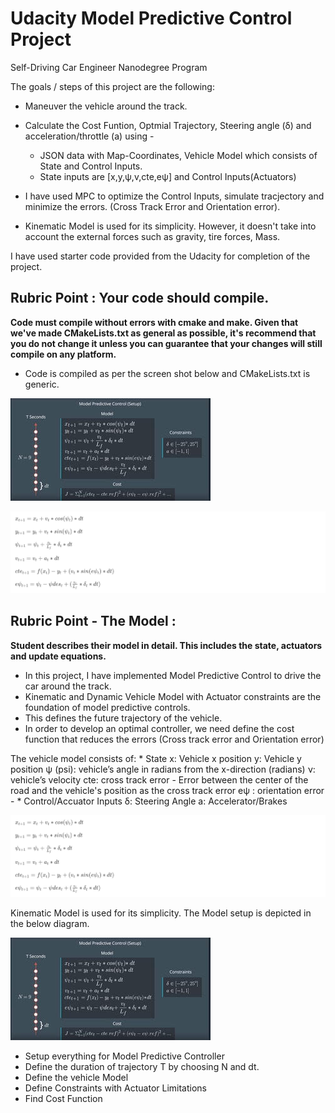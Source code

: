 # Udacity Model Predictive Control Project
Self-Driving Car Engineer Nanodegree Program

[//]: # (Image References)
[image1]: ./output_images/MPC_Algorithm.jpg
[image2]: ./output_images/vehicle_model_equation.png


The goals / steps of this project are the following:

* Maneuver the vehicle around the track.
* Calculate the Cost Funtion, Optmial Trajectory, Steering angle (δ) and acceleration/throttle (a) using - 
	* JSON data with Map-Coordinates, Vehicle Model which consists of State and Control Inputs.
	* State inputs are [x,y,ψ,v,cte,eψ] and Control Inputs(Actuators)


* I have used MPC to optimize the Control Inputs, simulate tracjectory and minimize the errors. (Cross Track Error and Orientation error).
* Kinematic Model is used for its simplicity. However, it doesn't take into account the external forces such as gravity, tire forces, Mass.


I have used starter code provided from the Udacity for completion of the project. 


## Rubric Point : Your code should compile.

**Code must compile without errors with cmake and make. Given that we've made CMakeLists.txt as general as possible, it's recommend that you do not change it unless you can guarantee that your changes will still compile on any platform.**

* Code is compiled as per the screen shot below and CMakeLists.txt is generic.

![alt text][image1]


![alt text][image2]



## Rubric Point - The Model : 

**Student describes their model in detail. This includes the state, actuators and update equations.**

* In this project, I have implemented Model Predictive Control to drive the car around the track. 
* Kinematic and Dynamic Vehicle Model with Actuator constraints are the foundation of model predictive controls. 
* This defines the future trajectory of the vehicle. 
* In order to develop an optimal controller, we need define the cost function that reduces the errors (Cross track error and Orientation error)

The vehicle model consists of:
	* State 
		x: Vehicle x position
		y: Vehicle y position
		ψ (psi): vehicle’s angle in radians from the x-direction (radians)
		ν: vehicle’s velocity
		cte: cross track error - Error between the center of the road and the vehicle's position as the cross track error
		eψ : orientation error - 
	* Control/Accuator Inputs 
		δ: Steering Angle 
		a: Accelerator/Brakes

![alt text][image2]

Kinematic Model is used for its simplicity. The Model setup is depicted in the below diagram.

![alt text][image1]

* Setup everything for Model Predictive Controller
* Define the duration of trajectory T by choosing N and dt.
* Define the vehicle Model
* Define Constraints with Actuator Limitations
* Find Cost Function





